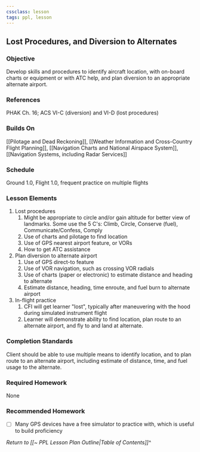 ```yaml
---
cssclass: lesson
tags: ppl, lesson
---
```

## Lost Procedures, and Diversion to Alternates

### Objective
Develop skills and procedures to identify aircraft location, with on-board charts or equipment or with ATC help, and plan diversion to an appropriate alternate airport.

### References
PHAK Ch. 16; ACS VI-C (diversion) and VI-D (lost procedures)

### Builds On
[[Pilotage and Dead Reckoning]], [[Weather Information and Cross-Country Flight Planning]], [[Navigation Charts and National Airspace System]], [[Navigation Systems, including Radar Services]]

### Schedule
Ground 1.0, Flight 1.0, frequent practice on multiple flights

### Lesson Elements
1. Lost procedures
	1. Might be appropriate to circle and/or gain altitude for better view of landmarks. Some use the 5 C's: Climb, Circle, Conserve (fuel), Communicate/Confess, Comply
	2. Use of charts and pilotage to find location
	3. Use of GPS nearest airport feature, or VORs
	4. How to get ATC assistance
2. Plan diversion to alternate airport
	1. Use of GPS direct-to feature
	2. Use of VOR navigation, such as crossing VOR radials
	3. Use of charts (paper or electronic) to estimate distance and heading to alternate
	4. Estimate distance, heading, time enroute, and fuel burn to alternate airport
3. In-flight practice
	1. CFI will get learner "lost", typically after maneuvering with the hood during simulated instrument flight
	2. Learner will demonstrate ability to find location, plan route to an alternate airport, and fly to and land at alternate.

### Completion Standards
Client should be able to use multiple means to identify location, and to plan route to an alternate airport, including estimate of distance, time, and fuel usage to the alternate.

### Required Homework
 None

### Recommended Homework 
- [ ] Many GPS devices have a free simulator to practice with, which is useful to build proficiency

*Return to [[~ PPL Lesson Plan Outline|Table of Contents]]^*